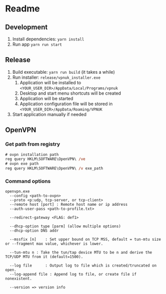 # Readme

## Development

1. Install dependencies: `yarn install`
1. Run app `yarn run start`

## Release

1. Build executable: `yarn run build` (it takes a while)
1. Run installer: `release/vpnuk_installer.exe`
   1. Application will be installed to `<YOUR_USER_DIR>/AppData/Local/Programs/vpnuk`
   1. Desktop and start menu shortcuts will be created
   1. Application will be started
   1. Application configuration file will be stored in `<YOUR_USER_DIR>/AppData/Roaming/VPNUK`
1. Start application manually if needed

## OpenVPN

### Get path from registry

```ps
# ovpn installation path
reg query HKLM\SOFTWARE\OpenVPN\ /ve
# ovpn exe path
reg query HKLM\SOFTWARE\OpenVPN\ /v exe_path
```

### Command options

```text
openvpn.exe
  --config <path-to-ovpn>
  --proto <p:udp, tcp-server, or tcp-client>
  --remote host [port] : Remote host name or ip address
  --auth-user-pass <path-to-profile.txt>
  
  --redirect-gateway <FLAG: def1>
  
  --dhcp-option type [parm] (allow multiple options)
  --dhcp-option DNS addr

  --mssfix [n]    : Set upper bound on TCP MSS, default = tun-mtu size or --fragment max value, whichever is lower.

  --tun-mtu n : Take the tun/tap device MTU to be n and derive the TCP/UDP MTU from it (default=1500).

  --log file      : Output log to file which is created/truncated on open.
  --log-append file : Append log to file, or create file if nonexistent.

  --version => version info
```
